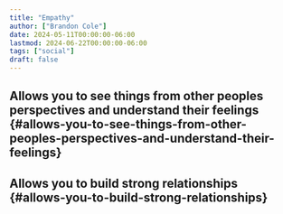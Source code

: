 ```yaml
---
title: "Empathy"
author: ["Brandon Cole"]
date: 2024-05-11T00:00:00-06:00
lastmod: 2024-06-22T00:00:00-06:00
tags: ["social"]
draft: false
---
```


## Allows you to see things from other peoples perspectives and understand their feelings {#allows-you-to-see-things-from-other-peoples-perspectives-and-understand-their-feelings}


## Allows you to build strong relationships {#allows-you-to-build-strong-relationships}

